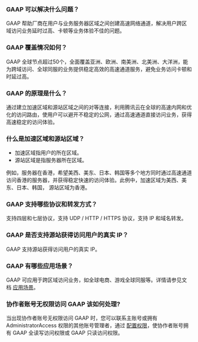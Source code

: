 ### GAAP 可以解决什么问题？
GAAP 帮助厂商在用户与业务服务器区域之间创建高速网络通道，解决用户跨区域访问业务延时过高、卡顿等业务体验不佳的问题。

### GAAP 覆盖情况如何？
GAAP 全球节点超过50个，全面覆盖亚洲、欧洲、南美洲、北美洲、大洋洲，能为跨域访问、全球同服的业务提供稳定高效的高速通道服务，避免业务访问卡顿和时延过高。

### GAAP 的原理是什么？
通过建立加速区域和源站区域之间的对等连接，利用腾讯云在全球的高速内网和优化的访问路由，使用户可以避开不稳定的公网，通过高速通道直接访问业务，获得高速稳定的访问体验。

### 什么是加速区域和源站区域？
- 加速区域指用户的所在区域。
- 源站区域是指服务器所在区域。 

例如，服务器在香港，希望美西、美东、日本、韩国等多个地方同时通过高速通道访问香港的服务器，并获得稳定快速的访问体验。此例中，加速区域为美西、美东、日本、韩国， 源站区域为香港。

### GAAP 支持哪些协议和转发方式？
支持四层和七层协议，支持 UDP / HTTP / HTTPS 协议，支持 IP 和域名转发。

### GAAP 是否支持源站获得访问用户的真实 IP？
GAAP 支持源站获得访问用户的真实 IP。

### GAAP 有哪些应用场景？
GAAP 可应用于跨区域访问业务，如全球电商、游戏全球同服等。详情请参见文档 [应用场景](https://intl.cloud.tencent.com/document/product/608/13760)。

### 协作者账号无权限访问 GAAP 该如何处理?
当出现协作者账号无权限访问 GAAP 时，您可以联系主账号或拥有 AdministratorAccess 权限的其他账号管理者，通过 [配置权限](https://intl.cloud.tencent.com/document/product/608/31510)，使协作者账号拥有 GAAP 全读写访问权限或 GAAP 只读访问权限。

